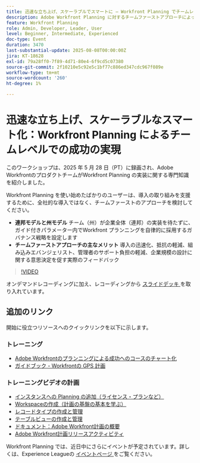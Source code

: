 ```yaml
---
title: 迅速な立ち上げ、スケーラブルでスマートに – Workfront Planning でチームレベルの成功を実現
description: Adobe Workfront Planning に対するチームファーストアプローチによって、採用を促進し、抵抗を軽減し、企業全体の成功のための拡張性の高い基盤を構築する方法を説明します。
feature: Workfront Planning
role: Admin, Developer, Leader, User
level: Beginner, Intermediate, Experienced
doc-type: Event
duration: 3470
last-substantial-update: 2025-08-08T00:00:00Z
jira: KT-18628
exl-id: 79a28ff0-7f89-4d71-80e4-6f9cd5c07380
source-git-commit: 2f10210e5c92e5c1bf77c886ed347cdc967f089e
workflow-type: tm+mt
source-wordcount: '260'
ht-degree: 1%

---
```


# 迅速な立ち上げ、スケーラブルなスマート化：Workfront Planning によるチームレベルでの成功の実現

このワークショップは、2025 年 5 月 28 日（PT）に録画され、Adobe WorkfrontのプロダクトチームがWorkfront Planning の実装に関する専門知識を紹介しました。 

Workfront Planning を使い始めたばかりのユーザーは、導入の取り組みを支援するために、全社的な導入ではなく、チームファーストのアプローチを検討してください。 

* **連邦モデルと州モデル** チーム（州）が企業全体（連邦）の実装を待たずに、ガイド付きパラメーター内でWorkfront プランニングを自律的に採用するガバナンス戦略を設定します  
* **チームファーストアプローチの主なメリット** 導入の迅速化、抵抗の軽減、組み込みエバンジェリスト、管理者のサポート負担の軽減、企業規模の設計に関する意思決定を促す実際のフィードバック 

>[!VIDEO](https://video.tv.adobe.com/v/3469964/?learn=on&enablevpops)

オンデマンドレコーディングに加え、レコーディングから [ スライドデッキ ](https://workfront-experience.s3.us-west-2.amazonaws.com/Training/Guides/Customer+Success+at+Scale/052825+-+Start+Fast,+Scale+Smart+Activating+Team-Level+Success+with+Workfront+Planning.pdf) を取り入れています。

## 追加のリンク

開始に役立つリソースへのクイックリンクを以下に示します。 

### トレーニング

* [Adobe Workfrontのプランニングによる成功へのコースのチャート化 ](https://experienceleaguecommunities.adobe.com/t5/workfront-discussions/event-follow-up-learn-chart-your-course-to-success-with-adobe/td-p/743077?profile.language=ja)
* [ ガイドブック - Workfrontの GPS 計画 ](https://workfront-experience.s3.us-west-2.amazonaws.com/Training/Guides/Customer+Success+at+Scale/Workfront+Planning+Guidebook.pdf)

### トレーニングビデオの計画

* [ インスタンスへの Planning の追加（ライセンス・プランなど） ](https://experienceleague.adobe.com/ja/docs/workfront-learn/tutorials-workfront/workfront-planning/add-planning-to-your-instance)
* [Workspaceの作成（計画の基盤の基本を学ぶ） ](https://experienceleague.adobe.com/ja/docs/workfront-learn/tutorials-workfront/workfront-planning/create-a-workspace)
* [ レコードタイプの作成と管理 ](https://experienceleague.adobe.com/ja/docs/workfront-learn/tutorials-workfront/workfront-planning/create-and-manage-a-record-type)
* [ テーブルビューの作成と管理 ](https://experienceleague.adobe.com/ja/docs/workfront-learn/tutorials-workfront/workfront-planning/create-and-manage-table-views)
* [ ドキュメント：Adobe Workfront計画の概要 ](https://experienceleague.adobe.com/ja/docs/workfront/using/adobe-workfront-planning/adobe-workfront-planning-general-information/planning-overview)
* [Adobe Workfront計画リリースアクティビティ ](https://experienceleague.adobe.com/ja/docs/workfront/using/product-announcements/product-releases/planning-release-activity/planning-release-activity-article-index)

Workfront Planning では、近日中にさらにイベントが予定されています。詳しくは、Experience Leagueの [ イベントページ ](https://experienceleague.adobe.com/events/?lang=ja&filters=Workfront) をご覧ください。
